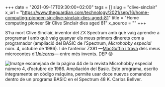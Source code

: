 +++
date = "2021-09-17T09:30:00+02:00"
tags = []
slug = "clive-sinclair"
x_url = "https://www.theguardian.com/technology/2021/sep/16/home-computing-pioneer-sir-clive-sinclair-dies-aged-81"
title = "Home computing pioneer Sir Clive Sinclair dies aged 81"
x_source = ""
+++

S’ha mort Clive Sinclair, inventor del ZX Spectrum amb què vaig aprendre a programar i amb què vaig guanyar els meus primers dinerets com a programador (ampliació del BASIC de l’Spectrum, *Microhobby especial* núm. 4, octubre de 1986). I de l’anterior ZX81 —[MacGuffin i trava](/contes/unicorns/unicorns00/) dels meus microcontes d’[*Unicorns*](https://carlesbellver.net/contes/unicorns)— entre més invents. DEP 😢

<img alt="Imatge escanejada de la pàgina 44 de la revista Microhobby especial número 4, d’octubre de 1986. Ampliación del Basic. Este programa, escrito íntegramente en código máquina, permite usar doce nuevos comandos dentro de un programa BASIC en el Spectrum 48 K. Carlos Bellver." src="/uploads/2021/2021-09-17-basic.jpg">
